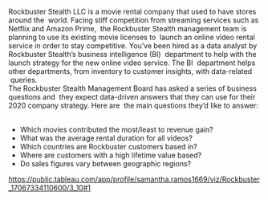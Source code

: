 Rockbuster   Stealth   LLC   is   a   movie   rental   company   that   used   to   have   stores   around   the   world.    Facing   stiff   competition   from   streaming   services   such   as   Netflix   and   Amazon   Prime,   the   Rockbuster   Stealth   management   team   is   planning   to   use   its   existing   movie   licenses   to   launch   an   online   video   rental   service   in   order   to   stay   competitive.
You’ve   been   hired   as   a   data   analyst   by   Rockbuster   Stealth’s   business   intelligence   (BI)   department   to   help   with   the   launch   strategy   for   the   new   online   video   service.  The   BI   department   helps   other   departments,   from   inventory   to   customer   insights,   with   data-related   queries.  
The   Rockbuster   Stealth   Management   Board   has   asked   a   series   of   business   questions   and   they   expect   data-driven   answers   that   they   can   use   for   their   2020   company   strategy.   Here   are   the   main   questions   they’d   like   to   answer:     
* Which   movies   contributed   the   most/least   to   revenue   gain?     
* What   was   the   average   rental   duration   for   all   videos?   
* Which   countries   are   Rockbuster   customers   based   in?   
* Where   are   customers   with   a   high   lifetime   value   based?   
* Do   sales   figures   vary   between   geographic   regions?  

https://public.tableau.com/app/profile/samantha.ramos1669/viz/Rockbuster_17067334110600/3_10#1
